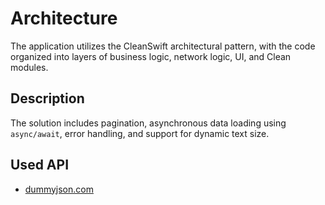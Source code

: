# Architecture

The application utilizes the CleanSwift architectural pattern, with the code organized into layers of business logic, network logic, UI, and Clean modules.
  
## Description
  
The solution includes pagination, asynchronous data loading using `async/await`, error handling, and support for dynamic text size.
  
## Used API

- [dummyjson.com](https://dummyjson.com)
